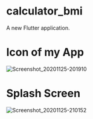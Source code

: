 # calculator_bmi

A new Flutter application.

# Icon of my App

![Screenshot_20201125-201910](https://user-images.githubusercontent.com/74812642/100252376-9d296100-2f61-11eb-89e8-f784b5e10f9e.png)


# Splash Screen

![Screenshot_20201125-210152](https://user-images.githubusercontent.com/74812642/100252402-a3b7d880-2f61-11eb-8ba8-bfcb090facc9.png)
